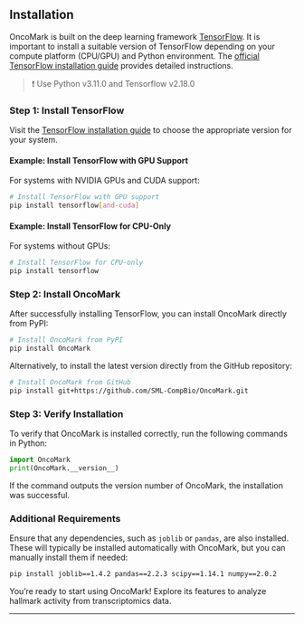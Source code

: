## Installation

OncoMark is built on the deep learning framework [TensorFlow](https://www.tensorflow.org/). It is important to install a suitable version of TensorFlow depending on your compute platform (CPU/GPU) and Python environment. The [official TensorFlow installation guide](https://www.tensorflow.org/install) provides detailed instructions.
> ❗ Use Python v3.11.0 and Tensorflow v2.18.0

### Step 1: Install TensorFlow
Visit the [TensorFlow installation guide](https://www.tensorflow.org/install) to choose the appropriate version for your system.

#### Example: Install TensorFlow with GPU Support
For systems with NVIDIA GPUs and CUDA support:

```bash
# Install TensorFlow with GPU support
pip install tensorflow[and-cuda]
```

#### Example: Install TensorFlow for CPU-Only
For systems without GPUs:

```bash
# Install TensorFlow for CPU-only
pip install tensorflow
```

### Step 2: Install OncoMark
After successfully installing TensorFlow, you can install OncoMark directly from PyPI:

```bash
# Install OncoMark from PyPI
pip install OncoMark
```

Alternatively, to install the latest version directly from the GitHub repository:

```bash
# Install OncoMark from GitHub
pip install git+https://github.com/SML-CompBio/OncoMark.git
```

### Step 3: Verify Installation
To verify that OncoMark is installed correctly, run the following commands in Python:

```python
import OncoMark
print(OncoMark.__version__)
```

If the command outputs the version number of OncoMark, the installation was successful.

### Additional Requirements
Ensure that any dependencies, such as `joblib` or `pandas`, are also installed. These will typically be installed automatically with OncoMark, but you can manually install them if needed:

```bash
pip install joblib==1.4.2 pandas==2.2.3 scipy==1.14.1 numpy==2.0.2
```

You’re ready to start using OncoMark! Explore its features to analyze hallmark activity from transcriptomics data.

---
